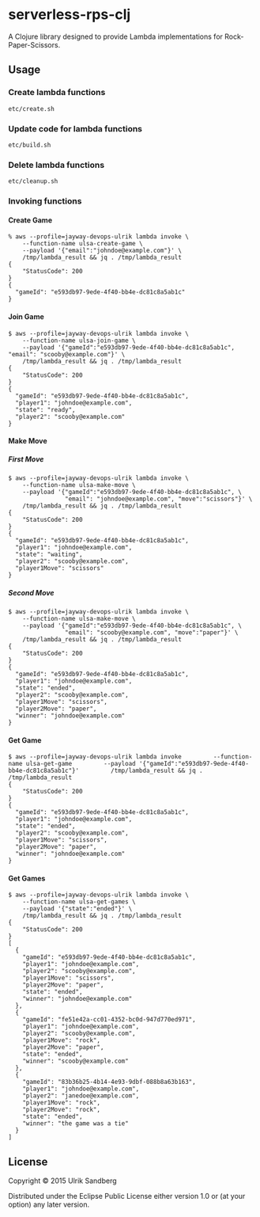 # serverless-rps-clj

A Clojure library designed to provide Lambda implementations for Rock-Paper-Scissors.

## Usage

### Create lambda functions

    etc/create.sh
    
### Update code for lambda functions

    etc/build.sh
    
### Delete lambda functions

    etc/cleanup.sh
    
### Invoking functions

#### Create Game

    % aws --profile=jayway-devops-ulrik lambda invoke \
        --function-name ulsa-create-game \
        --payload '{"email":"johndoe@example.com"}' \
        /tmp/lambda_result && jq . /tmp/lambda_result
    {
        "StatusCode": 200
    }
    {
      "gameId": "e593db97-9ede-4f40-bb4e-dc81c8a5ab1c"
    }

#### Join Game

    $ aws --profile=jayway-devops-ulrik lambda invoke \
        --function-name ulsa-join-game \
        --payload '{"gameId":"e593db97-9ede-4f40-bb4e-dc81c8a5ab1c", "email": "scooby@example.com"}' \
        /tmp/lambda_result && jq . /tmp/lambda_result
    {
        "StatusCode": 200
    }
    {
      "gameId": "e593db97-9ede-4f40-bb4e-dc81c8a5ab1c",
      "player1": "johndoe@example.com",
      "state": "ready",
      "player2": "scooby@example.com"
    }

#### Make Move

##### First Move

    $ aws --profile=jayway-devops-ulrik lambda invoke \
        --function-name ulsa-make-move \
        --payload '{"gameId":"e593db97-9ede-4f40-bb4e-dc81c8a5ab1c", \
                    "email": "johndoe@example.com", "move":"scissors"}' \
        /tmp/lambda_result && jq . /tmp/lambda_result 
    {
        "StatusCode": 200
    }
    {
      "gameId": "e593db97-9ede-4f40-bb4e-dc81c8a5ab1c",
      "player1": "johndoe@example.com",
      "state": "waiting",
      "player2": "scooby@example.com",
      "player1Move": "scissors"
    }

##### Second Move

    $ aws --profile=jayway-devops-ulrik lambda invoke \
        --function-name ulsa-make-move \
        --payload '{"gameId":"e593db97-9ede-4f40-bb4e-dc81c8a5ab1c", \
                    "email": "scooby@example.com", "move":"paper"}' \
        /tmp/lambda_result && jq . /tmp/lambda_result 
    {
        "StatusCode": 200
    }
    {
      "gameId": "e593db97-9ede-4f40-bb4e-dc81c8a5ab1c",
      "player1": "johndoe@example.com",
      "state": "ended",
      "player2": "scooby@example.com",
      "player1Move": "scissors",
      "player2Move": "paper",
      "winner": "johndoe@example.com"
    }

#### Get Game

    $ aws --profile=jayway-devops-ulrik lambda invoke         --function-name ulsa-get-game         --payload '{"gameId":"e593db97-9ede-4f40-bb4e-dc81c8a5ab1c"}'         /tmp/lambda_result && jq . /tmp/lambda_result 
    {
        "StatusCode": 200
    }
    {
      "gameId": "e593db97-9ede-4f40-bb4e-dc81c8a5ab1c",
      "player1": "johndoe@example.com",
      "state": "ended",
      "player2": "scooby@example.com",
      "player1Move": "scissors",
      "player2Move": "paper",
      "winner": "johndoe@example.com"
    }

#### Get Games

    $ aws --profile=jayway-devops-ulrik lambda invoke \
        --function-name ulsa-get-games \
        --payload '{"state":"ended"}' \
        /tmp/lambda_result && jq . /tmp/lambda_result 
    {
        "StatusCode": 200
    }
    [
      {
        "gameId": "e593db97-9ede-4f40-bb4e-dc81c8a5ab1c",
        "player1": "johndoe@example.com",
        "player2": "scooby@example.com",
        "player1Move": "scissors",
        "player2Move": "paper",
        "state": "ended",
        "winner": "johndoe@example.com"
      },
      {
        "gameId": "fe51e42a-cc01-4352-bc0d-947d770ed971",
        "player1": "johndoe@example.com",
        "player2": "scooby@example.com",
        "player1Move": "rock",
        "player2Move": "paper",
        "state": "ended",
        "winner": "scooby@example.com"
      },
      {
        "gameId": "83b36b25-4b14-4e93-9dbf-088b8a63b163",
        "player1": "johndoe@example.com",
        "player2": "janedoe@example.com",
        "player1Move": "rock",
        "player2Move": "rock",
        "state": "ended",
        "winner": "the game was a tie"
      }
    ]

## License

Copyright © 2015 Ulrik Sandberg

Distributed under the Eclipse Public License either version 1.0 or (at
your option) any later version.
